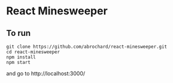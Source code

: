 # React Minesweeper

## To run
```
git clone https://github.com/abrochard/react-minesweeper.git
cd react-minesweeper
npm install
npm start
```
and go to http://localhost:3000/

